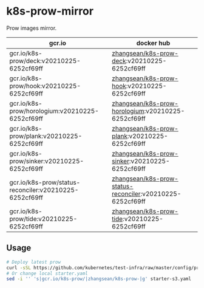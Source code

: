 # k8s-prow-mirror

Prow images mirror.

gcr.io | docker hub
---|---
gcr.io/k8s-prow/deck:v20210225-6252cf69ff | [zhangsean/k8s-prow-deck](https://hub.docker.com/r/zhangsean/k8s-prow-deck):v20210225-6252cf69ff
gcr.io/k8s-prow/hook:v20210225-6252cf69ff | [zhangsean/k8s-prow-hook](https://hub.docker.com/r/zhangsean/k8s-prow-hook):v20210225-6252cf69ff
gcr.io/k8s-prow/horologium:v20210225-6252cf69ff | [zhangsean/k8s-prow-horologium](https://hub.docker.com/r/zhangsean/k8s-prow-horologium):v20210225-6252cf69ff
gcr.io/k8s-prow/plank:v20210225-6252cf69ff | [zhangsean/k8s-prow-plank](https://hub.docker.com/r/zhangsean/k8s-prow-plank):v20210225-6252cf69ff
gcr.io/k8s-prow/sinker:v20210225-6252cf69ff | [zhangsean/k8s-prow-sinker](https://hub.docker.com/r/zhangsean/k8s-prow-sinker):v20210225-6252cf69ff
gcr.io/k8s-prow/status-reconciler:v20210225-6252cf69ff | [zhangsean/k8s-prow-status-reconciler](https://hub.docker.com/r/zhangsean/k8s-prow-status-reconciler):v20210225-6252cf69ff
gcr.io/k8s-prow/tide:v20210225-6252cf69ff | [zhangsean/k8s-prow-tide](https://hub.docker.com/r/zhangsean/k8s-prow-tide):v20210225-6252cf69ff

## Usage

```bash
# Deploy latest prow
curl -sSL https://github.com/kubernetes/test-infra/raw/master/config/prow/cluster/starter-s3.yaml | sed 's|gcr.io/k8s-prow/|zhangsean/k8s-prow-|g' | kubectl apply -f -
# Or change local starter.yaml
sed -i '' 's|gcr.io/k8s-prow/|zhangsean/k8s-prow-|g' starter-s3.yaml
```
